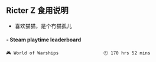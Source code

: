 ## Ricter Z 食用说明
- 喜欢猫猫，是个冇猫孤儿

<!-- steam-box start -->
#### - Steam playtime leaderboard
```text
🎮 World of Warships                 🕘 170 hrs 52 mins
```
<!-- Powered by https://github.com/YouEclipse/steam-box . -->
<!-- steam-box end -->
